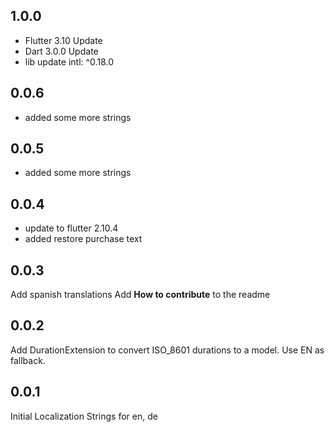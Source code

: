 ## 1.0.0
* Flutter 3.10 Update
* Dart 3.0.0 Update
* lib update intl: ^0.18.0

## 0.0.6
* added some more strings

## 0.0.5
* added some more strings

## 0.0.4
* update to flutter 2.10.4
* added restore purchase text

## 0.0.3
Add spanish translations
Add **How to contribute** to the readme 

## 0.0.2
Add DurationExtension to convert ISO_8601 durations to a model.
Use EN as fallback. 

## 0.0.1
Initial Localization Strings for en, de
